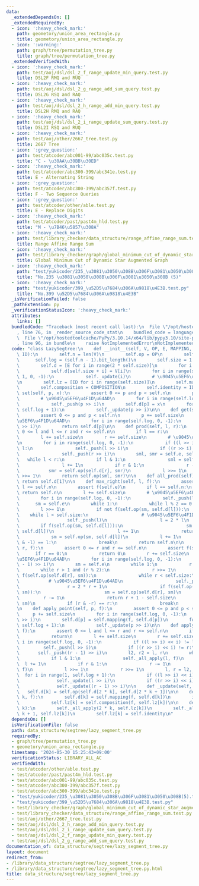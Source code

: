 ```yaml
---
data:
  _extendedDependsOn: []
  _extendedRequiredBy:
  - icon: ':heavy_check_mark:'
    path: geometory/union_area_rectangle.py
    title: geometory/union_area_rectangle.py
  - icon: ':warning:'
    path: graph/tree/permutation_tree.py
    title: graph/tree/permutation_tree.py
  _extendedVerifiedWith:
  - icon: ':heavy_check_mark:'
    path: test/aoj/dsl/dsl_2_f_range_update_min_query.test.py
    title: DSL2F RMQ and RUQ
  - icon: ':heavy_check_mark:'
    path: test/aoj/dsl/dsl_2_g_range_add_sum_query.test.py
    title: DSL2G RSQ and RAQ
  - icon: ':heavy_check_mark:'
    path: test/aoj/dsl/dsl_2_h_range_add_min_query.test.py
    title: DSL2H RMQ and RAQ
  - icon: ':heavy_check_mark:'
    path: test/aoj/dsl/dsl_2_i_range_update_sum_query.test.py
    title: DSL2I RSQ and RUQ
  - icon: ':heavy_check_mark:'
    path: test/aoj/other/2667_tree.test.py
    title: 2667 Tree
  - icon: ':grey_question:'
    path: test/atcoder/abc001-99/abc035c.test.py
    title: "C - \u30AA\u30BB\u30ED"
  - icon: ':heavy_check_mark:'
    path: test/atcoder/abc300-399/abc341e.test.py
    title: E - Alternating String
  - icon: ':grey_question:'
    path: test/atcoder/abc300-399/abc357f.test.py
    title: F - Two Sequence Queries
  - icon: ':grey_question:'
    path: test/atcoder/other/able.test.py
    title: E - Replace Digits
  - icon: ':heavy_check_mark:'
    path: test/atcoder/past/past4m_hld.test.py
    title: "M - \u7B46\u5857\u308A"
  - icon: ':heavy_check_mark:'
    path: test/library_checker/data_structure/range_affine_range_sum.test.py
    title: Range Affine Range Sum
  - icon: ':heavy_check_mark:'
    path: test/library_checker/graph/global_minimum_cut_of_dynamic_star_augmented_graph.test.py
    title: Global Minimum Cut of Dynamic Star Augmented Graph
  - icon: ':heavy_check_mark:'
    path: "test/yukicoder/235_\u3081\u3050\u308B\u306F\u3081\u3050\u308B(5).test.py"
    title: "No.235 \u3081\u3050\u308B\u306F\u3081\u3050\u308B (5)"
  - icon: ':heavy_check_mark:'
    path: "test/yukicoder/399_\u52D5\u7684\u306A\u9818\u4E3B.test.py"
    title: "No.399 \u52D5\u7684\u306A\u9818\u4E3B"
  _isVerificationFailed: false
  _pathExtension: py
  _verificationStatusIcon: ':heavy_check_mark:'
  attributes:
    links: []
  bundledCode: "Traceback (most recent call last):\n  File \"/opt/hostedtoolcache/PyPy/3.10.14/x64/lib/pypy3.10/site-packages/onlinejudge_verify/documentation/build.py\"\
    , line 76, in _render_source_code_stat\n    bundled_code = language.bundle(\n\
    \  File \"/opt/hostedtoolcache/PyPy/3.10.14/x64/lib/pypy3.10/site-packages/onlinejudge_verify/languages/python.py\"\
    , line 96, in bundle\n    raise NotImplementedError\nNotImplementedError\n"
  code: "class LazySegtree:\n    def __init__(self, V, OP, E, MAPPING, COMPOSITION,\
    \ ID):\n        self.n = len(V)\n        self.op = OP\n        self.e = E\n  \
    \      self.log = (self.n - 1).bit_length()\n        self.size = 1 << self.log\n\
    \        self.d = [E for i in range(2 * self.size)]\n        for i in range(self.n):\n\
    \            self.d[self.size + i] = V[i]\n        for i in range(self.size -\
    \ 1, 0, -1):\n            self._update(i)\n        # \u9045\u5EF6\u4F1D\u64AD\u7528\
    \n        self.lz = [ID for i in range(self.size)]\n        self.mapping = MAPPING\n\
    \        self.composition = COMPOSITION\n        self.identity = ID\n\n    def\
    \ set(self, p, x):\n        assert 0 <= p and p < self.n\n        p += self.size\n\
    \        # \u9045\u5EF6\u4F1D\u64AD\n        for i in range(self.log, 0, -1):\n\
    \            self._push(p >> i)\n        self.d[p] = x\n        for i in range(1,\
    \ self.log + 1):\n            self._update(p >> i)\n\n    def get(self, p):\n\
    \        assert 0 <= p and p < self.n\n        p += self.size\n        # \u9045\
    \u5EF6\u4F1D\u64AD\n        for i in range(self.log, 0, -1):\n            self._push(p\
    \ >> i)\n        return self.d[p]\n\n    def prod(self, l, r):\n        assert\
    \ 0 <= l and l <= r and r <= self.n\n        if l == r:\n            return self.e\n\
    \        l += self.size\n        r += self.size\n        # \u9045\u5EF6\u4F1D\u64AD\
    \n        for i in range(self.log, 0, -1):\n            if ((l >> i) << i) !=\
    \ l:\n                self._push(l >> i)\n            if ((r >> i) << i) != r:\n\
    \                self._push(r >> i)\n        sml, smr = self.e, self.e\n     \
    \   while l < r:\n            if l & 1:\n                sml = self.op(sml, self.d[l])\n\
    \                l += 1\n            if r & 1:\n                r -= 1\n     \
    \           smr = self.op(self.d[r], smr)\n            l >>= 1\n            r\
    \ >>= 1\n        return self.op(sml, smr)\n\n    def all_prod(self):\n       \
    \ return self.d[1]\n\n    def max_right(self, l, f):\n        assert 0 <= l and\
    \ l <= self.n\n        assert f(self.e)\n        if l == self.n:\n           \
    \ return self.n\n        l += self.size\n        # \u9045\u5EF6\u4F1D\u64AD\n\
    \        for i in range(self.log, 0, -1):\n            self._push(l >> i)\n  \
    \      sm = self.e\n        while 1:\n            while l % 2 == 0:\n        \
    \        l >>= 1\n            if not f(self.op(sm, self.d[l])):\n            \
    \    while l < self.size:\n                    # \u9045\u5EF6\u4F1D\u64AD\n  \
    \                  self._push(l)\n                    l = 2 * l\n            \
    \        if f(self.op(sm, self.d[l])):\n                        sm = self.op(sm,\
    \ self.d[l])\n                        l += 1\n                return l - self.size\n\
    \            sm = self.op(sm, self.d[l])\n            l += 1\n            if (l\
    \ & -l) == l:\n                break\n        return self.n\n\n    def min_left(self,\
    \ r, f):\n        assert 0 <= r and r <= self.n\n        assert f(self.e)\n  \
    \      if r == 0:\n            return 0\n        r += self.size\n        # \u9045\
    \u5EF6\u4F1D\u64AD\n        for i in range(self.log, 0, -1):\n            self._push((r\
    \ - 1) >> i)\n        sm = self.e\n        while 1:\n            r -= 1\n    \
    \        while r > 1 and (r % 2):\n                r >>= 1\n            if not\
    \ f(self.op(self.d[r], sm)):\n                while r < self.size:\n         \
    \           # \u9045\u5EF6\u4F1D\u64AD\n                    self._push(r)\n  \
    \                  r = 2 * r + 1\n                    if f(self.op(self.d[r],\
    \ sm)):\n                        sm = self.op(self.d[r], sm)\n               \
    \         r -= 1\n                return r + 1 - self.size\n            sm = self.op(self.d[r],\
    \ sm)\n            if (r & -r) == r:\n                break\n        return 0\n\
    \n    def apply_point(self, p, f):\n        assert 0 <= p and p < self.n\n   \
    \     p += self.size\n        for i in range(self.log, 0, -1):\n            self._push(p\
    \ >> i)\n        self.d[p] = self.mapping(f, self.d[p])\n        for i in range(1,\
    \ self.log + 1):\n            self._update(p >> i)\n\n    def apply(self, l, r,\
    \ f):\n        assert 0 <= l and l <= r and r <= self.n\n        if l == r:\n\
    \            return\n        l += self.size\n        r += self.size\n        for\
    \ i in range(self.log, 0, -1):\n            if ((l >> i) << i) != l:\n       \
    \         self._push(l >> i)\n            if ((r >> i) << i) != r:\n         \
    \       self._push((r - 1) >> i)\n        l2, r2 = l, r\n        while l < r:\n\
    \            if l & 1:\n                self._all_apply(l, f)\n              \
    \  l += 1\n            if r & 1:\n                r -= 1\n                self._all_apply(r,\
    \ f)\n            l >>= 1\n            r >>= 1\n        l, r = l2, r2\n      \
    \  for i in range(1, self.log + 1):\n            if ((l >> i) << i) != l:\n  \
    \              self._update(l >> i)\n            if ((r >> i) << i) != r:\n  \
    \              self._update((r - 1) >> i)\n\n    def _update(self, k):\n     \
    \   self.d[k] = self.op(self.d[2 * k], self.d[2 * k + 1])\n\n    def _all_apply(self,\
    \ k, f):\n        self.d[k] = self.mapping(f, self.d[k])\n        if k < self.size:\n\
    \            self.lz[k] = self.composition(f, self.lz[k])\n\n    def _push(self,\
    \ k):\n        self._all_apply(2 * k, self.lz[k])\n        self._all_apply(2 *\
    \ k + 1, self.lz[k])\n        self.lz[k] = self.identity\n"
  dependsOn: []
  isVerificationFile: false
  path: data_structure/segtree/lazy_segment_tree.py
  requiredBy:
  - graph/tree/permutation_tree.py
  - geometory/union_area_rectangle.py
  timestamp: '2024-05-30 15:25:43+09:00'
  verificationStatus: LIBRARY_ALL_AC
  verifiedWith:
  - test/atcoder/other/able.test.py
  - test/atcoder/past/past4m_hld.test.py
  - test/atcoder/abc001-99/abc035c.test.py
  - test/atcoder/abc300-399/abc357f.test.py
  - test/atcoder/abc300-399/abc341e.test.py
  - "test/yukicoder/235_\u3081\u3050\u308B\u306F\u3081\u3050\u308B(5).test.py"
  - "test/yukicoder/399_\u52D5\u7684\u306A\u9818\u4E3B.test.py"
  - test/library_checker/graph/global_minimum_cut_of_dynamic_star_augmented_graph.test.py
  - test/library_checker/data_structure/range_affine_range_sum.test.py
  - test/aoj/other/2667_tree.test.py
  - test/aoj/dsl/dsl_2_h_range_add_min_query.test.py
  - test/aoj/dsl/dsl_2_i_range_update_sum_query.test.py
  - test/aoj/dsl/dsl_2_f_range_update_min_query.test.py
  - test/aoj/dsl/dsl_2_g_range_add_sum_query.test.py
documentation_of: data_structure/segtree/lazy_segment_tree.py
layout: document
redirect_from:
- /library/data_structure/segtree/lazy_segment_tree.py
- /library/data_structure/segtree/lazy_segment_tree.py.html
title: data_structure/segtree/lazy_segment_tree.py
---
```

